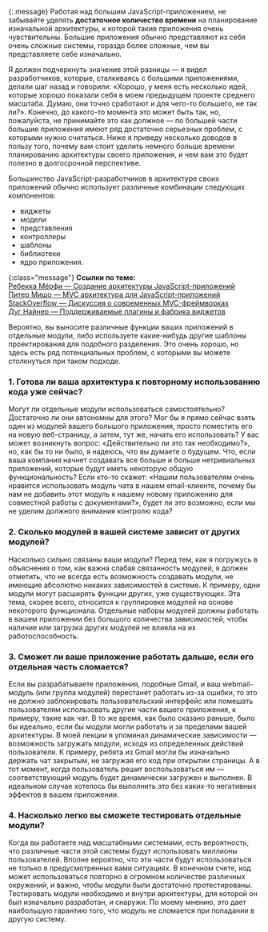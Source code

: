 <!-- ### Давайте обсудим вашу существующую архитектуру -->

{:.message}
Работая над большим JavaScript-приложением, не забывайте уделять **достаточное
количество времени** на планирование изначальной архитектуры, к которой такие 
приложения очень чувствительны. Большие приложения обычно представляют
из себя очень сложные системы, гораздо более сложные, чем вы представляете
себе изначально.

Я должен подчеркнуть значение этой разницы — я видел разработчиков, которые,
сталкиваясь с большими приложениями, делали шаг назад и говорили: «Хорошо,
у меня есть несколько идей, которые хорошо показали себя в моем предыдущем
проекте среднего масштаба. Думаю, они точно сработают и для чего-то большего,
не так ли?». Конечно, до какого-то момента это может быть так, но, пожалуйста,
не принимайте это как должное — по большей части большие приложения имеют ряд
достаточно серьезных проблем, с которыми нужно считаться. Ниже я приведу
несколько доводов в пользу того, почему вам стоит уделить немного больше времени 
планированию архитектуры своего приложения, и чем вам это будет полезно
в долгосрочной перспективе.

Большинство JavaScript-разработчиков в архитектуре своих приложений обычно
использует различные комбинации следующих компонентов:

*   виджеты
*   модели
*   представления
*   контроллеры
*   шаблоны
*   библиотеки
*   ядро приложения.

{:class="message"}
**Ссылки по теме:**  
[Ребекка Мёрфи — Создание архитектуры JavaScript-приложений][1]  
[Питер Мишо — MVC архитектура для JavaScript-приложений][2]  
[StackOverflow — Дискуссия о современных MVC-фреймворках][3]  
[Дуг Найнер — Поддерживаемые плагины и фабрика виджетов][4]  


Вероятно, вы выносите различные функции ваших приложений в отдельные модули,
либо используете какие-нибудь другие шаблоны проектирования для подобного
разделения. Это очень хорошо, но здесь есть ряд потенциальных проблем,
с которыми вы можете столкнуться при таком подходе.


### 1. Готова ли ваша архитектура к повторному использованию кода уже сейчас?

Могут ли отдельные модули использоваться самостоятельно? Достаточно ли они
автономны для этого? Мог бы я прямо сейчас взять один из модулей вашего большого 
приложения, просто поместить его на новую веб-страницу, а затем, тут же, начать
его использовать? У вас может возникнуть вопрос: «Действительно ли это так
необходимо?», но, как бы то ни было, я надеюсь, что вы думаете о будущем. Что, 
если ваша компания начнет создавать все больше и больше нетривиальных
приложений, которые будут иметь некоторую общую функциональность? Если кто-то
скажет: «Нашим пользователям очень нравится использовать модуль чата в нашем
email-клиенте, почему бы нам не добавить этот модуль к нашему новому приложению для
совместной работы с документами?», будет ли это возможно, если мы не уделим
должного внимания контролю кода?


### 2. Сколько модулей в вашей системе зависит от других модулей?

Насколько сильно связаны ваши модули? Перед тем, как я погружусь в объяснения
о том, как важна слабая связанность модулей, я должен отметить, что не всегда есть
возможность создавать модули, не имеющие абсолютно никаких зависимостей
в системе. К примеру, одни модули могут расширять функции других, уже существующих.
Эта тема, скорее всего, относится к группировке модулей на основе некоторого
функционала. Отдельные наборы модулей должны работать в вашем приложении без
большого количества зависимостей, чтобы наличие или загрузка других модулей
не влияла на их работоспособность.


### 3. Сможет ли ваше приложение работать дальше, если его отдельная часть сломается?

Если вы разрабатываете приложения, подобные Gmail, и ваш webmail-модуль (или 
группа модулей) перестанет работать из-за ошибки, то это не должно заблокировать
пользовательский интерфейс или помешать пользователям использовать другие части
вашего приложения, к примеру, такие как чат. В то же время, как было сказано
раньше, было бы идеально, если бы модули могли работать и за пределами вашей
архитектуры. В моей лекции я упоминал динамические зависимости — возможность
загружать модули, исходя из определенных действий пользователя. К примеру,
ребята из Gmail могли бы изначально держать чат закрытым, не загружая его
код при открытии страницы. А в тот момент, когда пользователь решит
воспользоваться им — соответствующий модуль будет динамически загружен и
выполнен. В идеальном случае хотелось бы выполнить это без каких-то негативных
эффектов в вашем приложении.


### 4. Насколько легко вы сможете тестировать отдельные модули?

Когда вы работаете над масштабными системами, есть вероятность, что
различные части этой системы будут использовать миллионы пользователей.
Вполне вероятно, что эти части будут использоваться не только в предусмотренных
вами ситуациях. В конечном счете, код может использоваться повторно в огромном
количестве различных окружений, и важно, чтобы модули были достаточно
протестированы. Тестировать модули необходимо и внутри архитектуры, для которой
он был изначально разработан, и снаружи. По моему мнению, это дает наибольшую
гарантию того, что модуль не сломается при попадании в другую систему.

[1]: http://blog.rebeccamurphey.com/code-org-take-2-structuring-javascript-applic
[2]: http://michaux.ca/articles/mvc-architecture-for-javascript-applications
[3]: http://stackoverflow.com/questions/5112899/knockout-js-vs-backbone-js-vs
[4]: http://msdn.microsoft.com/en-us/scriptjunkie/ff706600
